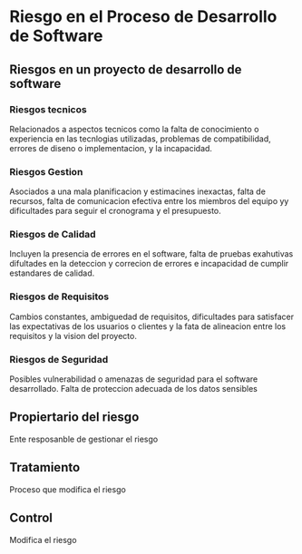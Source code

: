 # Riesgo en el Proceso de Desarrollo de Software

## Riesgos en un proyecto de desarrollo de software

### Riesgos tecnicos

Relacionados a aspectos tecnicos como la falta de conocimiento o experiencia en las tecnlogias utilizadas, problemas de compatibilidad, errores de diseno o implementacion, y la incapacidad.

### Riesgos Gestion

Asociados a una mala planificacion y estimacines inexactas, falta de recursos, falta de comunicacion efectiva entre los miembros del equipo yy dificultades para seguir el cronograma y el presupuesto.

### Riesgos de Calidad

Incluyen la presencia de errores en el software, falta de pruebas exahutivas difultades en la deteccion y correcion de errores e incapacidad de cumplir estandares de calidad.

### Riesgos de Requisitos

Cambios constantes, ambiguedad de requisitos, dificultades para satisfacer las expectativas de los usuarios o clientes y la fata de alineacion entre los requisitos y la vision del proyecto.

### Riesgos de Seguridad

Posibles vulnerabilidad o amenazas de seguridad para el software desarrollado. Falta de proteccion adecuada de los datos sensibles

## Propiertario del riesgo

Ente resposanble de gestionar el riesgo

## Tratamiento

Proceso que modifica el riesgo

## Control

Modifica el riesgo
